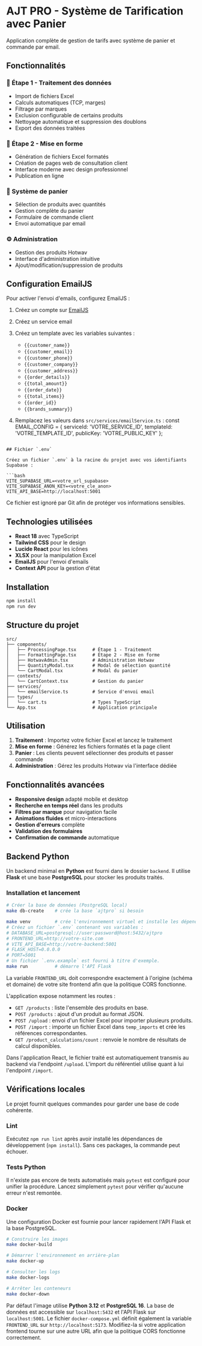 # AJT PRO - Système de Tarification avec Panier

Application complète de gestion de tarifs avec système de panier et commande par email.

## Fonctionnalités

### 🔧 Étape 1 - Traitement des données
- Import de fichiers Excel
- Calculs automatiques (TCP, marges)
- Filtrage par marques
- Exclusion configurable de certains produits
- Nettoyage automatique et suppression des doublons
- Export des données traitées

### 🎨 Étape 2 - Mise en forme
- Génération de fichiers Excel formatés
- Création de pages web de consultation client
- Interface moderne avec design professionnel
- Publication en ligne

### 🛒 Système de panier
- Sélection de produits avec quantités
- Gestion complète du panier
- Formulaire de commande client
- Envoi automatique par email

### ⚙️ Administration
- Gestion des produits Hotwav
- Interface d'administration intuitive
- Ajout/modification/suppression de produits

## Configuration EmailJS

Pour activer l'envoi d'emails, configurez EmailJS :

1. Créez un compte sur [EmailJS](https://www.emailjs.com/)
2. Créez un service email
3. Créez un template avec les variables suivantes :
   - `{{customer_name}}`
   - `{{customer_email}}`
   - `{{customer_phone}}`
   - `{{customer_company}}`
   - `{{customer_address}}`
   - `{{order_details}}`
   - `{{total_amount}}`
   - `{{order_date}}`
   - `{{total_items}}`
   - `{{order_id}}`
   - `{{brands_summary}}`

4. Remplacez les valeurs dans `src/services/emailService.ts` :
   const EMAIL_CONFIG = {
    serviceId: 'VOTRE_SERVICE_ID',
    templateId: 'VOTRE_TEMPLATE_ID',
    publicKey: 'VOTRE_PUBLIC_KEY'
  };
  ```

## Fichier `.env`

Créez un fichier `.env` à la racine du projet avec vos identifiants Supabase :

```bash
VITE_SUPABASE_URL=<votre_url_supabase>
VITE_SUPABASE_ANON_KEY=<votre_cle_anon>
VITE_API_BASE=http://localhost:5001
```

Ce fichier est ignoré par Git afin de protéger vos informations sensibles.

## Technologies utilisées

- **React 18** avec TypeScript
- **Tailwind CSS** pour le design
- **Lucide React** pour les icônes
- **XLSX** pour la manipulation Excel
- **EmailJS** pour l'envoi d'emails
- **Context API** pour la gestion d'état

## Installation

```bash
npm install
npm run dev
```

## Structure du projet

```
src/
├── components/
│   ├── ProcessingPage.tsx      # Étape 1 - Traitement
│   ├── FormattingPage.tsx      # Étape 2 - Mise en forme
│   ├── HotwavAdmin.tsx         # Administration Hotwav
│   ├── QuantityModal.tsx       # Modal de sélection quantité
│   └── CartModal.tsx           # Modal du panier
├── contexts/
│   └── CartContext.tsx         # Gestion du panier
├── services/
│   └── emailService.ts         # Service d'envoi email
├── types/
│   └── cart.ts                 # Types TypeScript
└── App.tsx                     # Application principale
```

## Utilisation

1. **Traitement** : Importez votre fichier Excel et lancez le traitement
2. **Mise en forme** : Générez les fichiers formatés et la page client
3. **Panier** : Les clients peuvent sélectionner des produits et passer commande
4. **Administration** : Gérez les produits Hotwav via l'interface dédiée

## Fonctionnalités avancées

- **Responsive design** adapté mobile et desktop
- **Recherche en temps réel** dans les produits
- **Filtres par marque** pour navigation facile
- **Animations fluides** et micro-interactions
- **Gestion d'erreurs** complète
- **Validation des formulaires**
- **Confirmation de commande** automatique

## Backend Python

Un backend minimal en **Python** est fourni dans le dossier `backend`. Il utilise **Flask** et une base **PostgreSQL** pour stocker les produits traités.

### Installation et lancement

```bash
# Créer la base de données (PostgreSQL local)
make db-create    # crée la base `ajtpro` si besoin

make venv         # crée l'environnement virtuel et installe les dépendances
# Créez un fichier `.env` contenant vos variables :
# DATABASE_URL=postgresql://user:password@host:5432/ajtpro
# FRONTEND_URL=http://votre-site.com
# VITE_API_BASE=http://votre-backend:5001
# FLASK_HOST=0.0.0.0
# PORT=5001
# Un fichier `.env.example` est fourni à titre d'exemple.
make run          # démarre l'API Flask
```

La variable `FRONTEND_URL` doit correspondre exactement à l'origine (schéma et
domaine) de votre site frontend afin que la politique CORS fonctionne.

L'application expose notamment les routes :

- `GET /products` : liste l'ensemble des produits en base.
- `POST /products` : ajout d'un produit au format JSON.
- `POST /upload` : envoi d'un fichier Excel pour importer plusieurs produits.
- `POST /import` : importe un fichier Excel dans `temp_imports` et crée les références
  correspondantes.
- `GET /product_calculations/count` : renvoie le nombre de résultats de calcul disponibles.

Dans l'application React, le fichier traité est automatiquement transmis au backend via l'endpoint `/upload`. L'import du référentiel utilise quant à lui l'endpoint `/import`.

## Vérifications locales

Le projet fournit quelques commandes pour garder une base de code cohérente.

### Lint

Exécutez `npm run lint` après avoir installé les dépendances de développement (`npm install`). Sans ces packages, la commande peut échouer.

### Tests Python

Il n'existe pas encore de tests automatisés mais `pytest` est configuré pour unifier la procédure. Lancez simplement `pytest` pour vérifier qu'aucune erreur n'est remontée.

### Docker

Une configuration Docker est fournie pour lancer rapidement l'API Flask et la base PostgreSQL.

```bash
# Construire les images
make docker-build

# Démarrer l'environnement en arrière-plan
make docker-up

# Consulter les logs
make docker-logs

# Arrêter les conteneurs
make docker-down
```

Par défaut l'image utilise **Python 3.12** et **PostgreSQL 16**. La base de données est accessible sur `localhost:5432` et l'API Flask sur `localhost:5001`.
Le fichier `docker-compose.yml` définit également la variable `FRONTEND_URL` sur `http://localhost:5173`. Modifiez-la si votre application frontend tourne sur une autre URL afin que la politique CORS fonctionne correctement.
